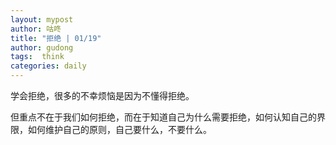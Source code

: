 ```yaml
---
layout: mypost
author: 咕咚
title: "拒绝 | 01/19"
author: gudong
tags:  think
categories: daily
---
```


学会拒绝，很多的不幸烦恼是因为不懂得拒绝。

但重点不在于我们如何拒绝，而在于知道自己为什么需要拒绝，如何认知自己的界限，如何维护自己的原则，自己要什么，不要什么。

